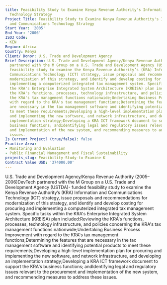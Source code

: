 ```yaml
---
title: Feasibility Study to Examine Kenya Revenue Authority's Information and Communications
  Technology Strategy
Project Title: Feasibility Study to Examine Kenya Revenue Authority's Information
  and Communications Technology Strategy
Start Year: '2005'
End Year: '2006'
ISO3 Code:
- KEN
Region: Africa
Country: Kenya
Client/ Donor: U.S. Trade and Development Agency
Brief Description: U.S. Trade and Development Agency/Kenya Revenue Authority (2005–2006)DevTech
  partnered with the M Group on a U.S. Trade and Development Agency (USTDA)- funded
  feasibility study to examine the Kenya Revenue Authority’s (KRA) Information and
  Communications Technology (ICT) strategy, issue proposals and recommendations for
  modernization of this strategy, and identify and develop costing for procuring and
  implementing a computerized integrated tax management system. Specific tasks within
  the KRA's Enterprise Integrated System Architecture (KREISA) plan included:Reviewing
  the KRA's functions, processes, technology infrastructure, and policies concerning
  the KRA's tax management functions nationwide;Undertaking Business Process Improvement
  with regard to the KRA's tax management functions;Determining the features that
  are necessary in the tax management software and identifying potential products
  to meet these requirements;Developing a high-level implementation plan for procuring
  and implementing the new software, and network infrastructure, and developing an
  implementation strategy;Developing a KRA ICT framework document to support the KRA's
  business functions; andIdentifying legal and regulatory issues relevant to the procurement
  and implementation of the new system, and recommending measures to address these
  issues.
Is Current Project? (true/false): false
Practice Area:
- Monitoring and Evaluation
- Public Financial Management and Fiscal Sustainability
projects_slug: Feasibility-Study-to-Examine-K
Contract Value USD: '374000.00'
---
```


U.S. Trade and Development Agency/Kenya Revenue Authority (2005–2006)DevTech partnered with the M Group on a U.S. Trade and Development Agency (USTDA)- funded feasibility study to examine the Kenya Revenue Authority’s (KRA) Information and Communications Technology (ICT) strategy, issue proposals and recommendations for modernization of this strategy, and identify and develop costing for procuring and implementing a computerized integrated tax management system. Specific tasks within the KRA's Enterprise Integrated System Architecture (KREISA) plan included:Reviewing the KRA's functions, processes, technology infrastructure, and policies concerning the KRA's tax management functions nationwide;Undertaking Business Process Improvement with regard to the KRA's tax management functions;Determining the features that are necessary in the tax management software and identifying potential products to meet these requirements;Developing a high-level implementation plan for procuring and implementing the new software, and network infrastructure, and developing an implementation strategy;Developing a KRA ICT framework document to support the KRA's business functions; andIdentifying legal and regulatory issues relevant to the procurement and implementation of the new system, and recommending measures to address these issues.